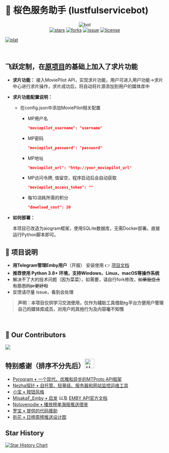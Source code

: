 # 🌸 桜色服务助手 (lustfulservicebot)

<p align="center">
<img src="image/bot2.png" alt="bot"><br>
<a href="https://github.com/berry8838/Sakura_embyboss/stargazers"><img src="https://img.shields.io/github/stars/berry8838/Sakura_embyboss" alt="stars"></a> 
<a href="https://github.com/berry8838/Sakura_embyboss/forks"><img src="https://img.shields.io/github/forks/berry8838/Sakura_embyboss" alt="forks"></a> 
<a href="https://github.com/berry8838/Sakura_embyboss/issues"><img src="https://img.shields.io/github/issues/berry8838/Sakura_embyboss" alt="issue"></a>  
<a href="https://github.com/berry8838/Sakura_embyboss/blob/master/LICENSE"><img src="https://img.shields.io/github/license/berry8838/Sakura_embyboss" alt="license"></a> 

<a href="" ><img src="https://img.shields.io/badge/platform-amd64-pink" alt="plat"></a>
</p>
<br>

## 飞跃定制，在[原项目](https://github.com/berry8838/Sakura_embyboss)的基础上加入了求片功能
- **求片功能：** 接入MoviePilot API，实现求片功能，用户可进入用户功能->求片中心进行求片操作，求片成功后，将自动将片源添加到用户的媒体库中
- **求片功能配置说明：**
  - 在config.json中添加MoviePilot相关配置

    - MP用户名
      ```json
      "moviepilot_username": "username"
      ```
    - MP密码
      ```json
      "moviepilot_password": "password"
      ```
    - MP地址
      ```json
      "moviepilot_url": "http://your_moviepilot_url"
      ```
    - MP访问令牌, 值留空，程序启动后会自动获取
      ```json
      "moviepilot_access_token": ""
      ```
    - 每1G消耗所需的积分
      ```json
      "download_cost": 20
      ```
- **如何部署：**

  本项目已改造为aiogram框架，使用SQLite数据库，无需Docker部署。直接运行Python脚本即可。

## 📜 项目说明

- **用Telegram管理Emby用户**（开服） 安装使用 👉 [项目文档](https://berry8838.github.io/lustfulservicebot)
- **推荐使用 Python 3.8+ 环境，支持Windows、Linux、macOS等操作系统**
- 解决不了大的技术问题（因为菜菜），如需要，请自行fork修改，~~如果能提点有意思的pr更好啦~~
- 反馈请尽量 issue，看到会处理

> **声明：本项目仅供学习交流使用，仅作为辅助工具借助tg平台方便用户管理自己的媒体库成员，对用户的其他行为及内容毫不知情**
<br>

## 💐 Our Contributors

<a href="https://github.com/berry8838/Sakura_embyboss/graphs/contributors">
  <img src="https://contrib.rocks/image?repo=berry8838/Sakura_embyboss" />
</a>  

## 特别感谢（排序不分先后）<img src="image/bixin.jpg" alt="比心" height=30>

- [Pyrogram • 一个现代、优雅和异步的MTProto API框架](https://github.com/pyrogram/pyrogram)
- [Nezha探针 • 自托管、轻量级、服务器和网站监控运维工具](https://github.com/naiba/nezha)
- [小宝 • 按钮风格](https://t.me/EmbyClubBot)
- [MisakaF_Emby • 启发](https://github.com/MisakaFxxk/MisakaF_Emby)
  以及  [EMBY API官方文档](https://swagger.emby.media/?staticview=true#/UserService)
- [Nolovenodie • 播放榜单海报推送借鉴](https://github.com/Nolovenodie/EmbyTools)
- [罗宝 • 提供的代码援助](https://github.com/dddddluo)
- [折花 • 日榜周榜推送设计图](https://github.com/U41ovo)<br>


## Star History

[![Star History Chart](https://api.star-history.com/svg?repos=berry8838/Sakura_embyboss&type=Date)](https://star-history.com/#berry8838/Sakura_embyboss)
